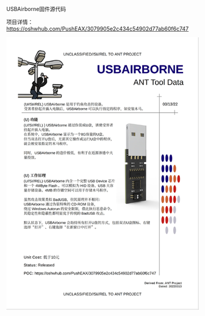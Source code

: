 USBAirborne固件源代码

项目详情：https://oshwhub.com/PushEAX/3079905e2c434c54902d77ab60f6c747

![USBAirborne](https://raw.githubusercontent.com/Push3AX/USBAirborne/main/USBAirborne.jpg)

